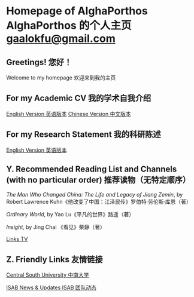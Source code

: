 # Homepage of AlghaPorthos AlghaPorthos 的个人主页 gaalokfu@gmail.com 

## Greetings!  您好！

Welcome to my homepage 欢迎来到我的主页

## For my Academic CV 我的学术自我介绍

[English Version 英语版本](https://alghaporthos.github.io/Intro_Chinese)
[Chinese Version 中文版本](https://alghaporthos.github.io/Intro_Chinese)

## For my Research Statement 我的科研陈述

[English Version 英语版本](https://alghaporthos.github.io/research_statement)


## Y. Recommended Reading List and Channels (with no particular order) 推荐读物（无特定顺序）

_The Man Who Changed China: The Life and Legacy of Jiang Zemin_, by Robert Lawrence Kuhn《他改变了中国：江泽民传》罗伯特·劳伦斯·库恩（著）

_Ordinary World_, by Yao Lu《平凡的世界》路遥（著）

_Insight_, by Jing Chai 《看见》柴静（著） 

[Links TV](https://www.youtube.com/@linksphotograph)

## Z. Friendly Links 友情链接

[Central South University 中南大学](https://www.csu.edu.cn/)

[ISAB News & Updates ISAB 团队动态](http://isab.run/)

